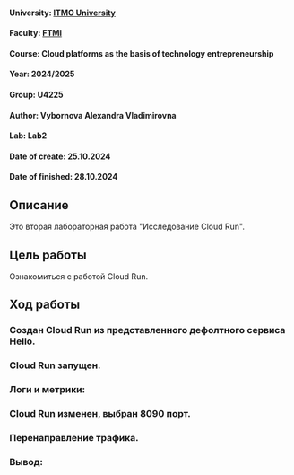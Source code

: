 #### University: [ITMO University](https://itmo.ru/ru/)
#### Faculty: [FTMI](https://ftmi.itmo.ru/)
#### Course: Cloud platforms as the basis of technology entrepreneurship
#### Year: 2024/2025
#### Group: U4225
#### Author: Vybornova Alexandra Vladimirovna
#### Lab: Lab2
#### Date of create: 25.10.2024
#### Date of finished: 28.10.2024

## Описание
Это вторая лабораторная работа "Исследование Cloud Run".

## Цель работы
Ознакомиться с работой Cloud Run.

## Ход работы

### Создан Cloud Run из представленного дефолтного сервиса Hello.


### Cloud Run запущен.



### Логи и метрики:



### Cloud Run изменен, выбран 8090 порт.


### Перенаправление трафика.


### Вывод:
